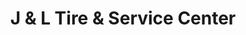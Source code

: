 ---
title: "J & L Tire & Service Center"
url: /watertown/j-and-l-tire-and-service-center/
shop: tyres
---